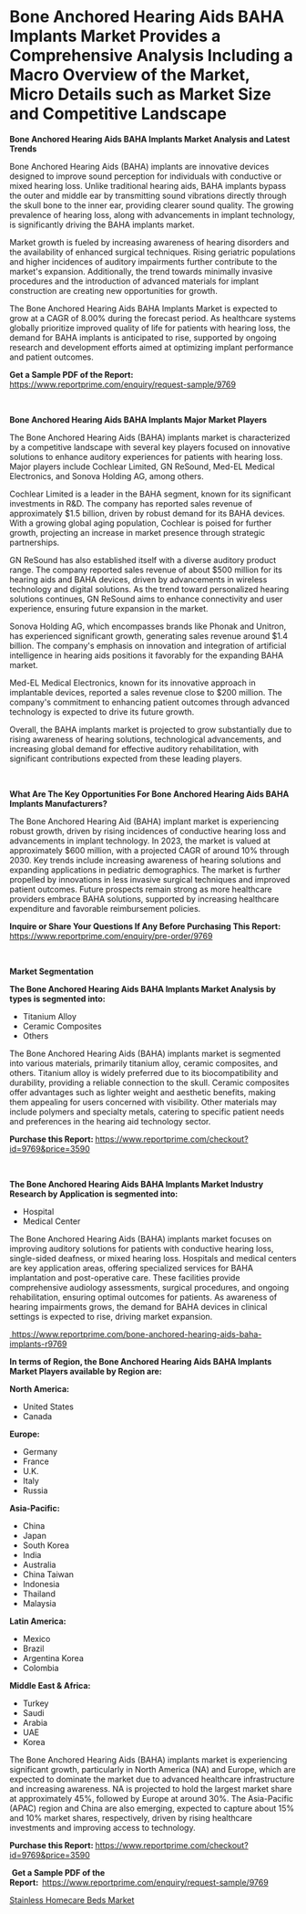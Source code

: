 <p><h1>Bone Anchored Hearing Aids BAHA Implants Market Provides a Comprehensive Analysis Including a Macro Overview of the Market, Micro Details such as Market Size and Competitive Landscape</h1></p><p><strong>Bone Anchored Hearing Aids BAHA Implants Market Analysis and Latest Trends</strong></p>
<p><p>Bone Anchored Hearing Aids (BAHA) implants are innovative devices designed to improve sound perception for individuals with conductive or mixed hearing loss. Unlike traditional hearing aids, BAHA implants bypass the outer and middle ear by transmitting sound vibrations directly through the skull bone to the inner ear, providing clearer sound quality. The growing prevalence of hearing loss, along with advancements in implant technology, is significantly driving the BAHA implants market.</p><p>Market growth is fueled by increasing awareness of hearing disorders and the availability of enhanced surgical techniques. Rising geriatric populations and higher incidences of auditory impairments further contribute to the market's expansion. Additionally, the trend towards minimally invasive procedures and the introduction of advanced materials for implant construction are creating new opportunities for growth.</p><p>The Bone Anchored Hearing Aids BAHA Implants Market is expected to grow at a CAGR of 8.00% during the forecast period. As healthcare systems globally prioritize improved quality of life for patients with hearing loss, the demand for BAHA implants is anticipated to rise, supported by ongoing research and development efforts aimed at optimizing implant performance and patient outcomes.</p></p>
<p><strong>Get a Sample PDF of the Report:&nbsp;</strong> <a href="https://www.reportprime.com/enquiry/request-sample/9769?utm_campaign=3225&utm_medium=2&utm_source=Github&utm_content=ia&utm_term=20032025&utm_id=bone-anchored-hearing-aids-baha-implants">https://www.reportprime.com/enquiry/request-sample/9769</a></p>
<p>&nbsp;</p>
<p><strong>Bone Anchored Hearing Aids BAHA Implants Major Market Players</strong></p>
<p><p>The Bone Anchored Hearing Aids (BAHA) implants market is characterized by a competitive landscape with several key players focused on innovative solutions to enhance auditory experiences for patients with hearing loss. Major players include Cochlear Limited, GN ReSound, Med-EL Medical Electronics, and Sonova Holding AG, among others.</p><p>Cochlear Limited is a leader in the BAHA segment, known for its significant investments in R&D. The company has reported sales revenue of approximately $1.5 billion, driven by robust demand for its BAHA devices. With a growing global aging population, Cochlear is poised for further growth, projecting an increase in market presence through strategic partnerships.</p><p>GN ReSound has also established itself with a diverse auditory product range. The company reported sales revenue of about $500 million for its hearing aids and BAHA devices, driven by advancements in wireless technology and digital solutions. As the trend toward personalized hearing solutions continues, GN ReSound aims to enhance connectivity and user experience, ensuring future expansion in the market.</p><p>Sonova Holding AG, which encompasses brands like Phonak and Unitron, has experienced significant growth, generating sales revenue around $1.4 billion. The company's emphasis on innovation and integration of artificial intelligence in hearing aids positions it favorably for the expanding BAHA market.</p><p>Med-EL Medical Electronics, known for its innovative approach in implantable devices, reported a sales revenue close to $200 million. The company's commitment to enhancing patient outcomes through advanced technology is expected to drive its future growth.</p><p>Overall, the BAHA implants market is projected to grow substantially due to rising awareness of hearing solutions, technological advancements, and increasing global demand for effective auditory rehabilitation, with significant contributions expected from these leading players.</p></p>
<p>&nbsp;</p>
<p><strong>What Are The Key Opportunities For Bone Anchored Hearing Aids BAHA Implants Manufacturers?</strong></p>
<p><p>The Bone Anchored Hearing Aid (BAHA) implant market is experiencing robust growth, driven by rising incidences of conductive hearing loss and advancements in implant technology. In 2023, the market is valued at approximately $600 million, with a projected CAGR of around 10% through 2030. Key trends include increasing awareness of hearing solutions and expanding applications in pediatric demographics. The market is further propelled by innovations in less invasive surgical techniques and improved patient outcomes. Future prospects remain strong as more healthcare providers embrace BAHA solutions, supported by increasing healthcare expenditure and favorable reimbursement policies.</p></p>
<p><strong>Inquire or Share Your Questions If Any Before Purchasing This Report:</strong> <a href="https://www.reportprime.com/enquiry/pre-order/9769?utm_campaign=3225&utm_medium=2&utm_source=Github&utm_content=ia&utm_term=20032025&utm_id=bone-anchored-hearing-aids-baha-implants">https://www.reportprime.com/enquiry/pre-order/9769</a></p>
<p>&nbsp;</p>
<p><strong>Market Segmentation</strong></p>
<p><strong>The Bone Anchored Hearing Aids BAHA Implants Market Analysis by types is segmented into:</strong></p>
<p><ul><li>Titanium Alloy</li><li>Ceramic Composites</li><li>Others</li></ul></p>
<p><p>The Bone Anchored Hearing Aids (BAHA) implants market is segmented into various materials, primarily titanium alloy, ceramic composites, and others. Titanium alloy is widely preferred due to its biocompatibility and durability, providing a reliable connection to the skull. Ceramic composites offer advantages such as lighter weight and aesthetic benefits, making them appealing for users concerned with visibility. Other materials may include polymers and specialty metals, catering to specific patient needs and preferences in the hearing aid technology sector.</p></p>
<p><strong>Purchase this Report:&nbsp;</strong><a href="https://www.reportprime.com/checkout?id=9769&price=3590&utm_campaign=3225&utm_medium=2&utm_source=Github&utm_content=ia&utm_term=20032025&utm_id=bone-anchored-hearing-aids-baha-implants">https://www.reportprime.com/checkout?id=9769&price=3590</a></p>
<p>&nbsp;</p>
<p><strong>The Bone Anchored Hearing Aids BAHA Implants Market Industry Research by Application is segmented into:</strong></p>
<p><ul><li>Hospital</li><li>Medical Center</li></ul></p>
<p><p>The Bone Anchored Hearing Aids (BAHA) implants market focuses on improving auditory solutions for patients with conductive hearing loss, single-sided deafness, or mixed hearing loss. Hospitals and medical centers are key application areas, offering specialized services for BAHA implantation and post-operative care. These facilities provide comprehensive audiology assessments, surgical procedures, and ongoing rehabilitation, ensuring optimal outcomes for patients. As awareness of hearing impairments grows, the demand for BAHA devices in clinical settings is expected to rise, driving market expansion.</p></p>
<p><a href="https://www.reportprime.com/bone-anchored-hearing-aids-baha-implants-r9769?utm_campaign=3225&utm_medium=2&utm_source=Github&utm_content=ia&utm_term=20032025&utm_id=bone-anchored-hearing-aids-baha-implants">&nbsp;https://www.reportprime.com/bone-anchored-hearing-aids-baha-implants-r9769</a></p>
<p><strong>In terms of Region, the Bone Anchored Hearing Aids BAHA Implants Market Players available by Region are:</strong></p>
<p>
    <p> <strong> North America: </strong>
        <ul>
            <li>United States</li>
            <li>Canada</li>
        </ul>
        </p> 
    <p> <strong> Europe: </strong>
        <ul>
            <li>Germany</li>
            <li>France</li>
            <li>U.K.</li>
            <li>Italy</li>
            <li>Russia</li>
        </ul>
        </p> 
    <p> <strong> Asia-Pacific: </strong>
        <ul>
            <li>China</li>
            <li>Japan</li>
            <li>South Korea</li>
            <li>India</li>
            <li>Australia</li>
            <li>China Taiwan</li>
            <li>Indonesia</li>
            <li>Thailand</li>
            <li>Malaysia</li>
        </ul>
        </p> 
    <p> <strong> Latin America: </strong>
        <ul>
            <li>Mexico</li>
            <li>Brazil</li>
            <li>Argentina Korea</li>
            <li>Colombia</li>
        </ul>
        </p> 
    <p> <strong> Middle East & Africa: </strong>
        <ul>
            <li>Turkey</li>
            <li>Saudi</li>
            <li>Arabia</li>
            <li>UAE</li>
            <li>Korea</li>
        </ul>
    </p>
    </p>
<p><p>The Bone Anchored Hearing Aids (BAHA) implants market is experiencing significant growth, particularly in North America (NA) and Europe, which are expected to dominate the market due to advanced healthcare infrastructure and increasing awareness. NA is projected to hold the largest market share at approximately 45%, followed by Europe at around 30%. The Asia-Pacific (APAC) region and China are also emerging, expected to capture about 15% and 10% market shares, respectively, driven by rising healthcare investments and improving access to technology.</p></p>
<p><strong>Purchase this Report: </strong><a href="https://www.reportprime.com/checkout?id=9769&price=3590&utm_campaign=3225&utm_medium=2&utm_source=Github&utm_content=ia&utm_term=20032025&utm_id=bone-anchored-hearing-aids-baha-implants">https://www.reportprime.com/checkout?id=9769&price=3590</a></p>
<p>&nbsp;<strong>Get a Sample PDF of the Report:&nbsp;&nbsp;</strong><a href="https://www.reportprime.com/enquiry/request-sample/9769?utm_campaign=3225&utm_medium=2&utm_source=Github&utm_content=ia&utm_term=20032025&utm_id=bone-anchored-hearing-aids-baha-implants">https://www.reportprime.com/enquiry/request-sample/9769</a></p>
<p><strong></strong></p>
<p><p><a href="https://github.com/usraceby/Market-Research-Report-List-1/blob/main/stainless-homecare-beds-market.md?utm_campaign=3225&utm_medium=2&utm_source=Github&utm_content=ia&utm_term=20032025&utm_id=bone-anchored-hearing-aids-baha-implants">Stainless Homecare Beds Market</a></p></p>